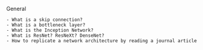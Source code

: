General

    - What is a skip connection?
    - What is a bottleneck layer?
    - What is the Inception Network?
    - What is ResNet? ResNeXt? DenseNet?
    - How to replicate a network architecture by reading a journal article
